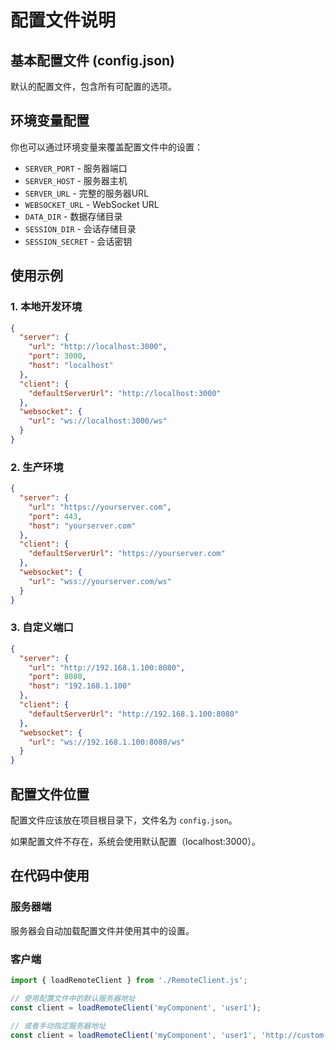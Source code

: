 # 配置文件说明

## 基本配置文件 (config.json)

默认的配置文件，包含所有可配置的选项。

## 环境变量配置

你也可以通过环境变量来覆盖配置文件中的设置：

- `SERVER_PORT` - 服务器端口
- `SERVER_HOST` - 服务器主机
- `SERVER_URL` - 完整的服务器URL
- `WEBSOCKET_URL` - WebSocket URL
- `DATA_DIR` - 数据存储目录
- `SESSION_DIR` - 会话存储目录
- `SESSION_SECRET` - 会话密钥

## 使用示例

### 1. 本地开发环境
```json
{
  "server": {
    "url": "http://localhost:3000",
    "port": 3000,
    "host": "localhost"
  },
  "client": {
    "defaultServerUrl": "http://localhost:3000"
  },
  "websocket": {
    "url": "ws://localhost:3000/ws"
  }
}
```

### 2. 生产环境
```json
{
  "server": {
    "url": "https://yourserver.com",
    "port": 443,
    "host": "yourserver.com"
  },
  "client": {
    "defaultServerUrl": "https://yourserver.com"
  },
  "websocket": {
    "url": "wss://yourserver.com/ws"
  }
}
```

### 3. 自定义端口
```json
{
  "server": {
    "url": "http://192.168.1.100:8080",
    "port": 8080,
    "host": "192.168.1.100"
  },
  "client": {
    "defaultServerUrl": "http://192.168.1.100:8080"
  },
  "websocket": {
    "url": "ws://192.168.1.100:8080/ws"
  }
}
```

## 配置文件位置

配置文件应该放在项目根目录下，文件名为 `config.json`。

如果配置文件不存在，系统会使用默认配置（localhost:3000）。

## 在代码中使用

### 服务器端
服务器会自动加载配置文件并使用其中的设置。

### 客户端
```javascript
import { loadRemoteClient } from './RemoteClient.js';

// 使用配置文件中的默认服务器地址
const client = loadRemoteClient('myComponent', 'user1');

// 或者手动指定服务器地址
const client = loadRemoteClient('myComponent', 'user1', 'http://custom-server:3000');
```

